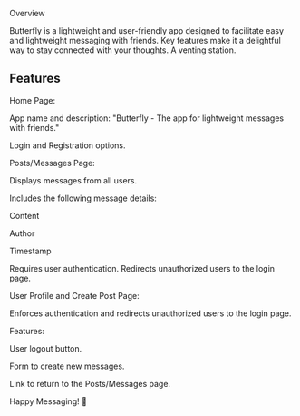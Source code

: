 Overview

Butterfly is a lightweight and user-friendly app designed to facilitate easy and lightweight messaging with friends.
Key features make it a delightful way to stay connected with your thoughts.
A venting station.

Features
---------------
Home Page:

App name and description: "Butterfly - The app for lightweight messages with friends."

Login and Registration options.

Posts/Messages Page:

Displays messages from all users.

Includes the following message details:

Content

Author

Timestamp

Requires user authentication. Redirects unauthorized users to the login page.

User Profile and Create Post Page:

Enforces authentication and redirects unauthorized users to the login page.

Features:

User logout button.

Form to create new messages.

Link to return to the Posts/Messages page.






Happy Messaging! 🦋
